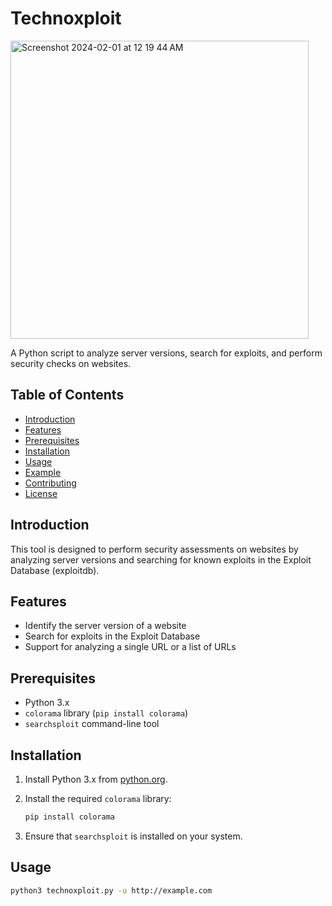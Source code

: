 # Technoxploit

<img width="477" alt="Screenshot 2024-02-01 at 12 19 44 AM" src="https://github.com/sasi123-sk/Technoxploit/assets/81082865/8513816b-5c21-45f7-b0f1-223cb32c6640">

A Python script to analyze server versions, search for exploits, and perform security checks on websites.

## Table of Contents

- [Introduction](#introduction)
- [Features](#features)
- [Prerequisites](#prerequisites)
- [Installation](#installation)
- [Usage](#usage)
- [Example](#example)
- [Contributing](#contributing)
- [License](#license)

## Introduction

This tool is designed to perform security assessments on websites by analyzing server versions and searching for known exploits in the Exploit Database (exploitdb).

## Features

- Identify the server version of a website
- Search for exploits in the Exploit Database
- Support for analyzing a single URL or a list of URLs

## Prerequisites

- Python 3.x
- `colorama` library (`pip install colorama`)
- `searchsploit` command-line tool

## Installation

1. Install Python 3.x from [python.org](https://www.python.org/).
2. Install the required `colorama` library:

    ```bash
    pip install colorama
    ```

3. Ensure that `searchsploit` is installed on your system.

## Usage

```bash
python3 technoxploit.py -u http://example.com


